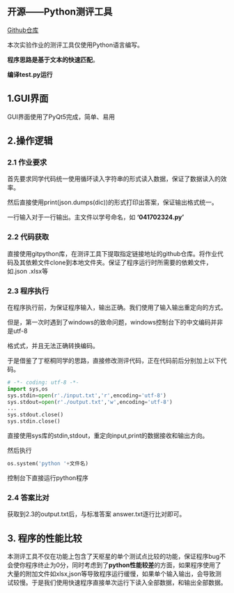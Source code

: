 ## 开源——Python测评工具

[Github仓库](https://github.com/SheepHuan/CPGJ)

本次实验作业的测评工具仅使用Python语言编写。

**程序思路是基于文本的快速匹配**。

**编译test.py运行**

## 1.GUI界面

GUI界面使用了PyQt5完成，简单、易用

## 2.操作逻辑

### 2.1 作业要求

​        首先要求同学代码统一使用循环读入字符串的形式读入数据，保证了数据读入的效率。

然后直接使用print(json.dumps(dic))的形式打印出答案，保证输出格式统一。

一行输入对于一行输出。主文件以学号命名，如 **‘041702324.py’**

### 2.2 代码获取

直接使用gitpython库，在测评工具下提取指定链接地址的github仓库。将作业代码及其依赖文件clone到本地文件夹。保证了程序运行时所需要的依赖文件，如.json .xlsx等

### 2.3 程序执行

在程序执行前，为保证程序输入，输出正确。我们使用了输入输出重定向的方式。   

但是，第一次时遇到了windows的致命问题，windows控制台下的中文编码并非是utf-8

格式式，并且无法正确转换编码。

于是借鉴了丁枢桐同学的思路，直接修改测评代码，正在代码前后分别加上以下代码。

```python
# -*- coding: utf-8 -*-
import sys,os
sys.stdin=open(r'./input.txt','r',encoding='utf-8')
sys.stdout=open(r'./output.txt','w',encoding='utf-8')
...
sys.stdout.close()
sys.stdin.close()

```

直接使用sys库的stdin,stdout，重定向input,print的数据接收和输出方向。

然后执行

```python
os.system('python '+文件名)
```

控制台下直接运行python程序

### 2.4 答案比对

获取到2.3的output.txt后，与标准答案 answer.txt逐行比对即可。



## 3.  程序的性能比较

本测评工具不仅在功能上包含了天枢星的单个测试点比较的功能，保证程序bug不会使你程序终止为0分，同时考虑到了**python性能较差**的方面，如果程序使用了大量的附加文件如xlsx,json等导致程序运行缓慢，如果单个输入输出，会导致测试较慢。于是我们使用快速程序直接单次运行下读入全部数据，和输出全部数据。
